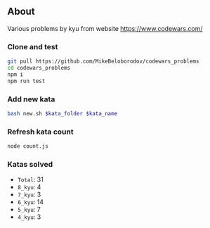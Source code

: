 ## About

Various problems by kyu from website https://www.codewars.com/

### Clone and test

```sh
git pull https://github.com/MikeBeloborodov/codewars_problems
cd codewars_problems
npm i
npm run test
```

### Add new kata
```sh
bash new.sh $kata_folder $kata_name
```

### Refresh kata count
```sh
node count.js
```

### Katas solved
- ```Total```: 31
- ```8_kyu```: 4
- ```7_kyu```: 3
- ```6_kyu```: 14
- ```5_kyu```: 7
- ```4_kyu```: 3
